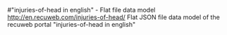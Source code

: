 #"injuries-of-head in english" - Flat file data model
http://en.recuweb.com/injuries-of-head/
Flat JSON file data model of the recuweb portal "injuries-of-head in english"
